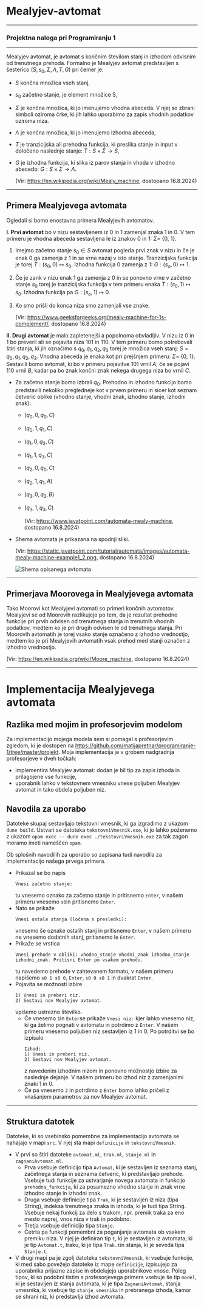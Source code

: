 # Mealyjev-avtomat
---
### Projektna naloga pri Programiranju 1
---
Mealyjev avtomat, je avtomat s končnim številom stanj in izhodom odvisnim od trenutnega prehoda.
Formalno je Mealyjev avtomat predstavljen s šesterico $(S, s_0, \Sigma, \Lambda, T, G)$ pri čemer je:
- $S$ končna množica vseh stanj,
- $s_0$ začetno stanje, je element množice S,
- $\Sigma$ je končna množica, ki jo imenujemo vhodna abeceda. V njej so zbrani simboli oziroma črke, ki jih lahko uporabimo za zapis vhodnih podatkov oziroma niza.
- $\Lambda$ je končna množica, ki jo imenujemo izhodna abeceda,
- $T$ je tranzicijska ali prehodna funkcija, ki preslika stanje in input v določeno naslednje stanje: $T: S \times \Sigma \rightarrow S$,
- $G$ je izhodna funkcija, ki slika iz parov stanja in vhoda v izhodno abecedo: $G: S \times \Sigma \rightarrow \Lambda$.
  
  (Vir: https://en.wikipedia.org/wiki/Mealy_machine, dostopano 16.8.2024)
  
---

## Primera Mealyjevega avtomata
Ogledali si bomo enostavna primera Mealyjevih avtomatov.

**I. Prvi avtomat** bo v nizu sestavljenem iz $0$ in $1$ zamenjal znaka $1$ in $0$.
V tem primeru je vhodna abeceda sestavljena le iz znakov $0$ in $1$: $\Sigma =$ {0, 1}.
1. Imejmo začetno stanje $s_0 \in S$  avtomat pogleda prvi znak v nizu in če je enak $0$ ga zamenja z $1$ in se vrne nazaj v isto stanje. Tranzicijska funkcija je torej $T: (s_0, 0) \mapsto s_0$. Izhodna funkcija $0$ zamenja z $1$: $G: (s_o, 0) \mapsto 1$.
2. Če je zank v nizu enak $1$ ga zamenja z $0$  in se ponovno vrne v začetno stanje $s_0$ torej je tranzicijska funkcija v tem primeru enaka $T: (s_0, 1) \mapsto s_0$. Izhodna funkcija pa $G: (s_o, 1) \mapsto 0$.
3. Ko smo prišli do konca niza smo zamenjali vse znake.
   
   (Vir: https://www.geeksforgeeks.org/mealy-machine-for-1s-complement/, dostopano 16.8.2024)

**II. Drugi avtomat** je malo zapletenejši a popolnoma obvladljiv. V nizu iz $0$ in $1$ bo preveril ali se pojavita niza $101$ in $110$. V tem primeru bomo potrebovali štiri stanja, ki jih označimo s $q_0, q_1, q_2, q_3$ torej je množica vseh stanj: $S = {q_0, q_1, q_2, q_3}$. Vhodna abeceda je enaka kot pri prejšnjem primeru: $\Sigma =$ {0, 1}. Sestavili bomo avtomat, ki bo v primeru pojavitve $101$ vrnil $A$, če se pojavi $110$ vrnil $B$, kadar pa bo znak končni znak nekega drugega niza bo vrnil $C$.
- Za začetno stanje bomo izbrali $q_0$. Prehodno in izhodno funkcijo bomo predstavili nekoliko pregledneje kot v prvem primeru in sicer kot seznam četveric oblike (vhodno stanje, vhodni znak, izhodno stanje, izhodni znak):
   - $(q_0, 0, q_0, C)$
   - $(q_0, 1, q_1, C)$
   - $(q_1, 0, q_2, C)$
   - $(q_1, 1, q_3, C)$
   - $(q_2, 0, q_0, C)$
   - $(q_2, 1, q_1, A)$
   - $(q_3, 0, q_2, B)$
   - $(q_3, 1, q_3, C)$
     
     (Vir: https://www.javatpoint.com/automata-mealy-machine, dostopano 16.8.2024)
- Shema avtomata je prikazana na spodnji sliki.

  (Vir: https://static.javatpoint.com/tutorial/automata/images/automata-mealy-machine-example1_2.png, dostopano 16.8.2024)

  ![Shema opisanega avtomata](https://github.com/user-attachments/assets/06136b72-4396-4278-9a4e-b2e0ae012876)

---
  
## Primerjava Moorovega in Mealyjevega avtomata
Tako Moorovi kot Mealyjevi avtomati so primeri končnih avtomatov. Mealyjevi se od Moorovih razlikujejo po tem, da je rezultat prehodne funkcije pri prvih odvisen od trenutnega stanja in trenutnih vhodnih podatkov, medtem ko je pri drugih odvisen le od trenutnega stanja. Pri Moorovih avtomatih je torej vsako stanje označeno z izhodno vrednostjo, medtem ko je pri Mealyjevih avtomatih vsak prehod med stanji označen z izhodno vrednostjo.

(Vir: https://en.wikipedia.org/wiki/Moore_machine, dostopano 16.8.2024)

---
# Implementacija Mealyjevega avtomata 
## Razlika med mojim in profesorjevim modelom
Za implementacijo mojega modela sem si pomagal s profesorjevim zgledom, ki je dostopen na https://github.com/matijapretnar/programiranje-1/tree/master/projekt. Moja implementacija je v grobem nadgradnja profesorjeve v dveh točkah:
- implementira Mealyjev avtomat: dodan je bil tip za zapis izhoda in prilagojene vse funkcije,
- uporabnik lahko v tekstovnem vmesniku vnese poljuben Mealyjev avtomat in tako obdela poljuben niz.

## Navodila za uporabo

Datoteke skupaj sestavljajo tekstovni vmesnik, ki ga izgradimo z ukazom `dune build`. Ustvari se datoteka `tekstovniVmesnik.exe`, ki jo lahko poženemo z ukazom `opam exec -- dune exec ./tekstovniVmesnik.exe` za tak zagon moramo imeti nameščen `opam`. 

Ob splošnih navodilih za uporabo so zapisana tudi navodila za implementacijo našega prvega primera.
- Prikazal se bo napis
  ```
  Vnesi začetno stanje:
  ```
  tu vnesemo oznako za začetno stanje in pritisnemo `Enter`, v našem primeru vnesemo `s0`in pritisnemo `Enter`.
- Nato se prikaže
  ```
  Vnesi ostala stanja (ločena s presledki):
  ```
  vnesemo še oznake ostalih stanj in pritisnemo `Enter`, v našem primeru ne vnesemo dodatnih stanj, pritisnemo le `Enter`.
- Prikaže se vrstica
  ```
  Vnesi prehode v obliki: vhodno_stanje vhodni_znak izhodno_stanje izhodni_znak. Pritisni Enter po vsakem prehodu.
  ```
  tu navedemo prehode v zahtevanem formatu, v našem primeru napišemo `s0 1 s0 0`, `Enter`, `s0 0 s0 1` in dvakrat `Enter`.
- Pojavita se možnosti izbire
  ```
  1) Vnesi in preberi niz.
  2) Sestavi nov Mealyjev avtomat.
   ```
   vpišemo ustrezno številko.
  - Če vnesemo `1`in `Enter`se prikaže
    ```Vnesi niz:```
    kjer lahko vnesemo niz, ki ga želimo pognati v avtomatu in potrdimo z `Enter`. V našem primeru vnesemo poljuben niz sestavljen iz 1 in 0. Po potrditvi se bo izpisalo
    ```
    Izhod: 
    1) Vnesi in preberi niz.
    2) Sestavi nov Mealyjev avtomat.
    ```
    z navedenim izhodnim nizom in ponovno možnostjo izbire za naslednje dejanje. V našem primeru bo izhod niz z zamenjanimi znaki 1 in 0.
  - Če pa vnesemo `2` in potrdimo z `Enter` bomo lahko pričeli z vnašanjem parametrov za nov Mealyjev avtomat.
  
---
## Struktura datotek
Datoteke, ki so vsebinsko pomembne za implementacijo avtomata se nahajajo v mapi `src`. V njej sta mapi `definicije` in `tekstovniVmesnik`.
- V prvi so štiri datoteke `avtomat.ml`, `trak.ml`, `stanje.ml` in `zagnaniAvtomat.ml`.
  - Prva vsebuje definicijo tipa `Avtomat`, ki je sestavljen iz seznama stanj, začetnega stanja in seznama četveric, ki predstavljajo prehode. Vsebuje tudi funkcije za ustvarjanje novega avtomata in funkcijo `prehodna_funkcija`, ki za posamezno vhodno stanje in znak vrne izhodno stanje in izhodni znak.
  - Druga vsebuje definicije tipa `Trak`, ki je sestavljen iz niza (tipa String), indeksa trenutnega znaka in izhoda, ki je tudi tipa String. Vsebuje nekaj funkcij za delo s trakom, npr. premik traka za eno mesto naprej, vnos niza v trak in podobno.
  - Tretja vsebuje definicijo tipa `Stanje`.
  - Četrta pa funkciji pomembni za poganjanje avtomata ob vsakem premiku niza. V njej je definiran tip `t`, ki je sestavljen iz avtomata, ki je tip `Avtomat.t`, traku, ki je tipa `Trak.t`in stanja, ki je seveda tipa `Stanje.t`.
- V drugi mapi pa je zgolj datoteka `tekstovniVmesnik`, ki vsebuje funkcije, ki med sabo povežejo datoteke iz mape `definicije`, izpisujejo za uporabnika prijazne zapise in obdelujejo uporabnikove vnose. Poleg tipov, ki so podobni tistim s profesorjevega primera vsebuje še tip `model`, ki je sestavljen iz stanja avtomata, ki je tipa `ZagnaniAvtomat`, stanja vmesnika, ki vsebuje tip `stanje_vmesnika` in prebranega izhoda, kamor se shrani niz, ki predstavlja izhod avtomata.

